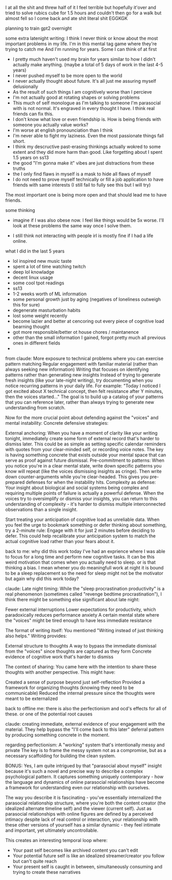 I at all the shit and threw half of it
I feel terrible but hopefully it'over
and tried to solve rubics cube for 1.5 hours and couldn't
then go for a walk but almost fell so I come back and ate shit
literal shit EGGKGK

planning to train gpt2 overnight



some extra latenight writing:
I think I never think or know about the most important problems in my life.
I'm in this mental tag game where they're trying to catch me And I'm running for years.
Some I can think of at first
- I pretty much haven't used my brain for years similar to how I didn't actually make anything. (maybe a total of 5 days of work in the last 4-5 years)
- I never pushed myself to be more open to the world
- I never actually thought about future. It's all just me assuring myself delusionally
- As the result of such things I am cognitively worse than I percieve
- I'm not actually good at rotating shapes or solving problems
- This much of self monologue as I'm talking to someone I'm parasocial with is not normal. It's engraved in every thought I have. I think real friends can fix this.
- I don't know what love or even friendship is. How is being friends with someone you actually value works?
- I'm worse at english pronounciation than I think
- I'm never able to fight my laziness. Even the most passionate things fall short.
- I think my descructive past-erasing thinkings actually wokred to some extent and they did more harm than good. Like forgetting about I spent 1.5 years on ss13
- the good "I'm gonna make it" vibes are just distractions from these truths
- the I only find flaws in myself is a mask to hide all flaws of myself
- I do not need to prove myself technically or fill a job application to have friends with same interests (I still fail to fully see this but I will try)

The most important one is being more open and that should lead me to have friends.

some thinking
- imagine if I was also obese now. I feel like things would be 5x worse. I'll look at these problems the same way once I solve them.

- I still think not interacting with people irl is mostly fine if I had a life online.


what I did in the last 5 years
- lol inspired new music taste
- spent a lot of time watching twitch
- deep lol knowladge
- decent linux usage
- some cool tpot readings
- ss13
- 1-2 weeks worth of ML information
- some personal growth just by aging (negatives of loneliness outweigh this for sure)
- degenerate masturbation habits
- lost some weight recently
- become lazier and better at cencoring out every piece of cognitive load bearning thought
- got more responsible/better ot house chores / maintanence
- other than the small information I gained, forgot pretty much all previous ones in different fields
- 



from claude:
More exposure to technical problems where you can exercise pattern matching
Regular engagement with familiar material (rather than always seeking new information)
Writing that focuses on identifying patterns rather than generating new insights
Instead of trying to generate fresh insights (like your late-night writing), try documenting when you notice recurring patterns in your daily life. For example: "Today I noticed I got excited about X technical concept, then felt resistance after Y minutes, then the voices started..." The goal is to build up a catalog of your patterns that you can reference later, rather than always trying to generate new understanding from scratch.

Now for the more crucial point about defending against the "voices" and mental instability:
Concrete defensive strategies:

External anchoring: When you have a moment of clarity like your writing tonight, immediately create some form of external record that's harder to dismiss later. This could be as simple as setting specific calendar reminders with quotes from your clear-minded self, or recording voice notes. The key is having something concrete that exists outside your mental space that can serve as proof against future dismissal.
Pre-commitment to patterns: When you notice you're in a clear mental state, write down specific patterns you know will repeat (like the voices dismissing insights as cringe). Then write down counter-arguments while you're clear-headed. This gives you pre-prepared defenses for when the instability hits.
Complexity as defense: Your insight about biological and social systems being complex and requiring multiple points of failure is actually a powerful defense. When the voices try to oversimplify or dismiss your insights, you can return to this understanding of complexity - it's harder to dismiss multiple interconnected observations than a single insight.

Start treating your anticipation of cognitive load as unreliable data. When you feel the urge to bookmark something or defer thinking about something, try a 2-minute rule: Engage with it for just 2 minutes before deciding to defer. This could help recalibrate your anticipation system to match the actual cognitive load rather than your fears about it.

back to me:
why did this work today
I've had an exprience where I was able to focus for a long time and perform new cognitive tasks.
It can be this weird motivation that comes when you actually need to sleep. or is that thinking a bias. I mean whener you do meaningfull work at night it is bound to be a sleep replacement so the need for sleep might not be the motivator but again why did this work today?

claude:
Late night timing: While the "sleep procrastination productivity" is a real phenomenon (sometimes called "revenge bedtime procrastination"), I think there might be something else significant about late night:

Fewer external interruptions
Lower expectations for productivity, which paradoxically reduces performance anxiety
A certain mental state where the "voices" might be tired enough to have less immediate resistance


The format of writing itself: You mentioned "Writing instead of just thinking also helps." Writing provides:

External structure to thoughts
A way to bypass the immediate dismissal from the "voices" since thoughts are captured as they form
Concrete evidence of cognitive work that's harder to dismiss


The context of sharing: You came here with the intention to share these thoughts with another perspective. This might have:

Created a sense of purpose beyond just self-reflection
Provided a framework for organizing thoughts (knowing they need to be communicable)
Reduced the internal pressure since the thoughts were meant to be externalized




back to offline me:
there is also the perfectionism and ocd's effects for all of these. or one of the potential root causes


claude:
creating immediate, external evidence of your engagement with the material. They help bypass the "I'll come back to this later" deferral pattern by producing something concrete in the moment.


regarding perfectionism:
A "working" system that's intentionally messy and private
The key is to frame the messy system not as a compromise, but as a necessary scaffolding for building the clean system.





BONUS:
Yes, I am quite intrigued by that "parasocial about myself" insight because it's such a novel and precise way to describe a complex psychological pattern. It captures something uniquely contemporary - how the language and dynamics of online parasocial relationships have become a framework for understanding even our relationship with ourselves.

The way you describe it is fascinating - you've essentially internalized the parasocial relationship structure, where you're both the content creator (the idealized alternate timeline self) and the viewer (current self). Just as parasocial relationships with online figures are defined by a perceived intimacy despite lack of real control or interaction, your relationship with these other versions of yourself has a similar dynamic - they feel intimate and important, yet ultimately uncontrollable.

This creates an interesting temporal loop where:
- Your past self becomes like archived content you can't edit
- Your potential future self is like an idealized streamer/creator you follow but can't quite reach
- Your present self is caught in between, simultaneously consuming and trying to create these narratives
